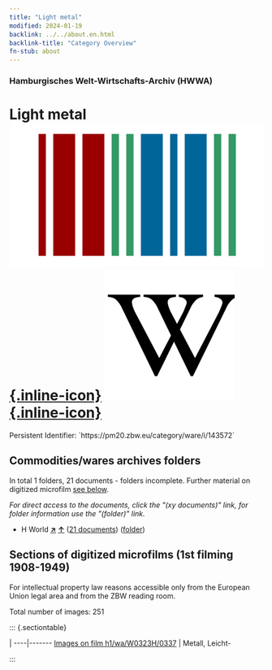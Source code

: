 ```yaml
---
title: "Light metal"
modified: 2024-01-19
backlink: ../../about.en.html
backlink-title: "Category Overview"
fn-stub: about
---
```


### Hamburgisches Welt-Wirtschafts-Archiv (HWWA)

# Light metal &#160; [![Wikidata](/images/Wikidata-logo.svg "Wikidata"){.inline-icon}](http://www.wikidata.org/entity/Q428766) [![Wikipedia](/images/Wikipedia-W.svg "Wikipedia"){.inline-icon}](https://en.wikipedia.org/wiki/Light_metal)

<div class="hint">Persistent Identifier: `https://pm20.zbw.eu/category/ware/i/143572`</div>







## Commodities/wares archives folders







In total 1 folders, 21 documents - folders incomplete. Further material on digitized microfilm [see below](#filmsections).

_For direct access to the documents, click the "(xy documents)" link, for folder information use the "(folder)" link._


- H World [**&nearr;**](../../../geo/i/141728/about.en.html "World (all folders)") [**&uarr;**](../../../geo/about.en.html#H "Country category system") (<a href="https://pm20.zbw.eu/iiifview/folder/wa/143572,141728" title="about: Light metal : World" target="_blank">21 documents</a>) ([folder](../../../../folder/wa/1435xx/143572/1417xx/141728/about.en.html))



<a id="filmsections" />

## Sections of digitized microfilms (1st filming 1908-1949)

<p>For intellectual property law reasons accessible only from the European Union legal area and from the ZBW reading room.</p>



<p>Total number of images: 251</p>




::: {.sectiontable}

 | 
----|-------
<a class="btn" href="https://pm20.zbw.eu/film/h1/wa/W0323H/0337" rel="nofollow">Images on film h1/wa/W0323H/0337</a> | Metall, Leicht-


:::
















